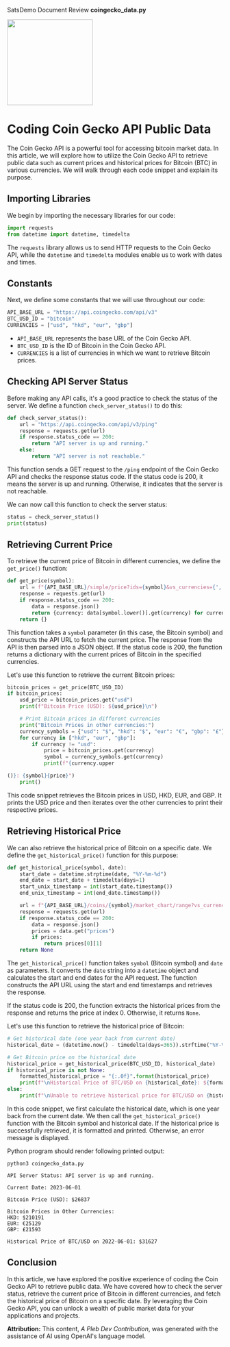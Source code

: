 SatsDemo Document Review **coingecko_data.py**

<img src="https://avatars.githubusercontent.com/u/84297388?s=200&v=4" width="200" height="200">

# Coding Coin Gecko API Public Data

The Coin Gecko API is a powerful tool for accessing bitcoin market data. In this article, we will explore how to utilize the Coin Gecko API to retrieve public data such as current prices and historical prices for Bitcoin (BTC) in various currencies. We will walk through each code snippet and explain its purpose.

## Importing Libraries

We begin by importing the necessary libraries for our code:

```python
import requests
from datetime import datetime, timedelta
```

The `requests` library allows us to send HTTP requests to the Coin Gecko API, while the `datetime` and `timedelta` modules enable us to work with dates and times.

## Constants

Next, we define some constants that we will use throughout our code:

```python
API_BASE_URL = "https://api.coingecko.com/api/v3"
BTC_USD_ID = "bitcoin"
CURRENCIES = ["usd", "hkd", "eur", "gbp"]
```

- `API_BASE_URL` represents the base URL of the Coin Gecko API.
- `BTC_USD_ID` is the ID of Bitcoin in the Coin Gecko API.
- `CURRENCIES` is a list of currencies in which we want to retrieve Bitcoin prices.

## Checking API Server Status

Before making any API calls, it's a good practice to check the status of the server. We define a function `check_server_status()` to do this:

```python
def check_server_status():
    url = "https://api.coingecko.com/api/v3/ping"
    response = requests.get(url)
    if response.status_code == 200:
        return "API server is up and running."
    else:
        return "API server is not reachable."
```

This function sends a GET request to the `/ping` endpoint of the Coin Gecko API and checks the response status code. If the status code is 200, it means the server is up and running. Otherwise, it indicates that the server is not reachable.

We can now call this function to check the server status:

```python
status = check_server_status()
print(status)
```

## Retrieving Current Price

To retrieve the current price of Bitcoin in different currencies, we define the `get_price()` function:

```python
def get_price(symbol):
    url = f"{API_BASE_URL}/simple/price?ids={symbol}&vs_currencies={','.join(CURRENCIES)}"
    response = requests.get(url)
    if response.status_code == 200:
        data = response.json()
        return {currency: data[symbol.lower()].get(currency) for currency in CURRENCIES}
    return {}
```

This function takes a `symbol` parameter (in this case, the Bitcoin symbol) and constructs the API URL to fetch the current price. The response from the API is then parsed into a JSON object. If the status code is 200, the function returns a dictionary with the current prices of Bitcoin in the specified currencies.

Let's use this function to retrieve the current Bitcoin prices:

```python
bitcoin_prices = get_price(BTC_USD_ID)
if bitcoin_prices:
    usd_price = bitcoin_prices.get("usd")
    print(f"Bitcoin Price (USD): ${usd_price}\n")

    # Print Bitcoin prices in different currencies
    print("Bitcoin Prices in other currencies:")
    currency_symbols = {"usd": "$", "hkd": "$", "eur": "€", "gbp": "£"}
    for currency in ["hkd", "eur", "gbp"]:
        if currency != "usd":
            price = bitcoin_prices.get(currency)
            symbol = currency_symbols.get(currency)
            print(f"{currency.upper

()}: {symbol}{price}")
    print()
```

This code snippet retrieves the Bitcoin prices in USD, HKD, EUR, and GBP. It prints the USD price and then iterates over the other currencies to print their respective prices.

## Retrieving Historical Price

We can also retrieve the historical price of Bitcoin on a specific date. We define the `get_historical_price()` function for this purpose:

```python
def get_historical_price(symbol, date):
    start_date = datetime.strptime(date, "%Y-%m-%d")
    end_date = start_date + timedelta(days=1)
    start_unix_timestamp = int(start_date.timestamp())
    end_unix_timestamp = int(end_date.timestamp())

    url = f"{API_BASE_URL}/coins/{symbol}/market_chart/range?vs_currency=usd&from={start_unix_timestamp}&to={end_unix_timestamp}"
    response = requests.get(url)
    if response.status_code == 200:
        data = response.json()
        prices = data.get("prices")
        if prices:
            return prices[0][1]
    return None
```

The `get_historical_price()` function takes `symbol` (Bitcoin symbol) and `date` as parameters. It converts the `date` string into a `datetime` object and calculates the start and end dates for the API request. The function constructs the API URL using the start and end timestamps and retrieves the response.

If the status code is 200, the function extracts the historical prices from the response and returns the price at index 0. Otherwise, it returns `None`.

Let's use this function to retrieve the historical price of Bitcoin:

```python
# Get historical date (one year back from current date)
historical_date = (datetime.now() - timedelta(days=365)).strftime("%Y-%m-%d")

# Get Bitcoin price on the historical date
historical_price = get_historical_price(BTC_USD_ID, historical_date)
if historical_price is not None:
    formatted_historical_price = "{:.0f}".format(historical_price)
    print(f"\nHistorical Price of BTC/USD on {historical_date}: ${formatted_historical_price}")
else:
    print(f"\nUnable to retrieve historical price for BTC/USD on {historical_date}")
```

In this code snippet, we first calculate the historical date, which is one year back from the current date. We then call the `get_historical_price()` function with the Bitcoin symbol and historical date. If the historical price is successfully retrieved, it is formatted and printed. Otherwise, an error message is displayed.

Python program should render following printed output: 

```
python3 coingecko_data.py 

API Server Status: API server is up and running.

Current Date: 2023-06-01

Bitcoin Price (USD): $26837

Bitcoin Prices in Other Currencies:
HKD: $210191
EUR: €25129
GBP: £21593

Historical Price of BTC/USD on 2022-06-01: $31627
```

## Conclusion

In this article, we have explored the positive experience of coding the Coin Gecko API to retrieve public data. We have covered how to check the server status, retrieve the current price of Bitcoin in different currencies, and fetch the historical price of Bitcoin on a specific date. By leveraging the Coin Gecko API, you can unlock a wealth of public market data for your applications and projects.

**Attribution:** This content, *A Pleb Dev Contribution*, was generated with the assistance of AI using OpenAI's language model.




